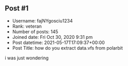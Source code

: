 ## Post #1
- Username: fajNYgosciu1234
- Rank: veteran
- Number of posts: 145
- Joined date: Fri Oct 30, 2020 9:31 pm
- Post datetime: 2021-05-17T17:09:37+00:00
- Post Title: how do you extract data.vfs from polarbit

i was just wondering
